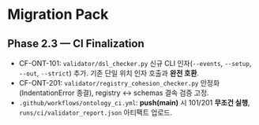 # Migration Pack

## Phase 2.3 — CI Finalization

- CF-ONT-101: `validator/dsl_checker.py` 신규 CLI 인자(`--events`, `--setup`, `--out`, `--strict`) 추가. 기존 단일 위치 인자 호출과 **완전 호환**.
- CF-ONT-201: `validator/registry_cohesion_checker.py` 안정화(IndentationError 종결), registry ↔ schemas 결속 검증 고정.
- `.github/workflows/ontology_ci.yml`: **push(main)** 시 101/201 **무조건 실행**, `runs/ci/validator_report.json` 아티팩트 업로드.
